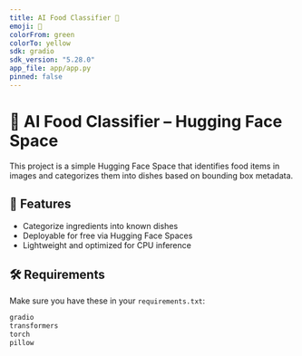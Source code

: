 ```yaml
---
title: AI Food Classifier 🍱
emoji: 🥗
colorFrom: green
colorTo: yellow
sdk: gradio
sdk_version: "5.28.0"
app_file: app/app.py
pinned: false
---
```


# 🍱 AI Food Classifier – Hugging Face Space

This project is a simple Hugging Face Space that identifies food items in images and categorizes them into dishes based on bounding box metadata.

## 🚀 Features

- Categorize ingredients into known dishes
- Deployable for free via Hugging Face Spaces
- Lightweight and optimized for CPU inference

## 🛠️ Requirements

Make sure you have these in your `requirements.txt`:

```txt
gradio
transformers
torch
pillow
